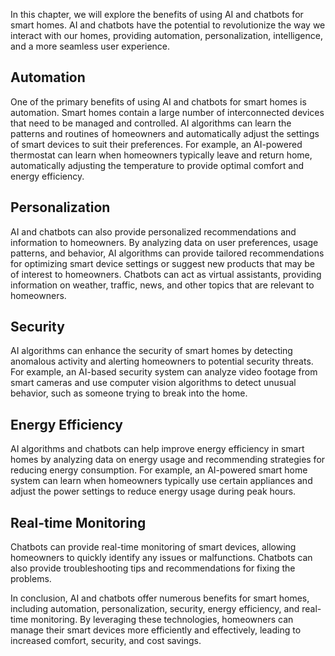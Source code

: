 
In this chapter, we will explore the benefits of using AI and chatbots for smart homes. AI and chatbots have the potential to revolutionize the way we interact with our homes, providing automation, personalization, intelligence, and a more seamless user experience.

Automation
----------

One of the primary benefits of using AI and chatbots for smart homes is automation. Smart homes contain a large number of interconnected devices that need to be managed and controlled. AI algorithms can learn the patterns and routines of homeowners and automatically adjust the settings of smart devices to suit their preferences. For example, an AI-powered thermostat can learn when homeowners typically leave and return home, automatically adjusting the temperature to provide optimal comfort and energy efficiency.

Personalization
---------------

AI and chatbots can also provide personalized recommendations and information to homeowners. By analyzing data on user preferences, usage patterns, and behavior, AI algorithms can provide tailored recommendations for optimizing smart device settings or suggest new products that may be of interest to homeowners. Chatbots can act as virtual assistants, providing information on weather, traffic, news, and other topics that are relevant to homeowners.

Security
--------

AI algorithms can enhance the security of smart homes by detecting anomalous activity and alerting homeowners to potential security threats. For example, an AI-based security system can analyze video footage from smart cameras and use computer vision algorithms to detect unusual behavior, such as someone trying to break into the home.

Energy Efficiency
-----------------

AI algorithms and chatbots can help improve energy efficiency in smart homes by analyzing data on energy usage and recommending strategies for reducing energy consumption. For example, an AI-powered smart home system can learn when homeowners typically use certain appliances and adjust the power settings to reduce energy usage during peak hours.

Real-time Monitoring
--------------------

Chatbots can provide real-time monitoring of smart devices, allowing homeowners to quickly identify any issues or malfunctions. Chatbots can also provide troubleshooting tips and recommendations for fixing the problems.

In conclusion, AI and chatbots offer numerous benefits for smart homes, including automation, personalization, security, energy efficiency, and real-time monitoring. By leveraging these technologies, homeowners can manage their smart devices more efficiently and effectively, leading to increased comfort, security, and cost savings.
